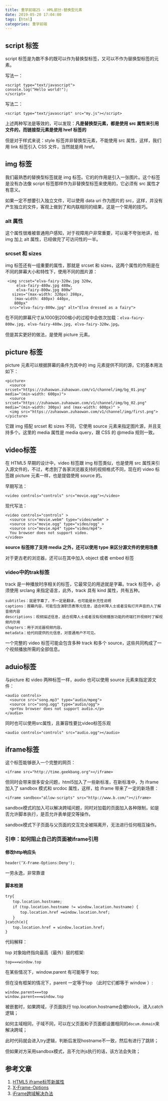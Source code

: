 ```yaml
---
title: 重学前端25 - HML部分-替换型元素
date: 2019-05-20 17:04:00
tags: [html]
categories: 重学前端
---
```


## script 标签
script 标签是为数不多的既可以作为替换型标签，又可以不作为替换型标签的元素。
    
写法一：

	<script type="text/javascript">
	console.log("Hello world!");	
	</script>

写法二：
	
	<script type="text/javascript" src="my.js"></script>

上述两种写法是等效的，可以发现：**凡是替换型元素，都是使用 src 属性来引用文件的，而链接型元素是使用 href 标签的**  

但是对于样式来说：style 标签并非替换型元素，不能使用 src 属性，这样，我们用 link 标签引入 CSS 文件，当然就是用 href。
<!-- more -->

## img 标签
我们最熟悉的替换型标签就是 img 标签。它的的作用是引入一张图片。这个标签是没有办法像 script 标签那样作为非替换型标签来使用的，它必须有 src 属性才有意义。   

如果一定不想要引入独立文件，可以使用 data uri 作为图片的 src，这样，并没有产生独立的文件，客观上做到了和内联相同的结果，这是一个常用的技巧。


### alt 属性

这个属性很难被普通用户感知，对于视障用户非常重要，可以毫不夸张地讲，给 img 加上 alt 属性，已经做完了可访问性的一半。

### srcset 和 sizes
img 标签还有一组重要的属性，那就是 srcset 和 sizes，这两个属性的作用是在不同的屏幕大小和特性下，使用不同的图片源：

	
	 <img srcset="elva-fairy-320w.jpg 320w,
	     elva-fairy-480w.jpg 480w,
	     elva-fairy-800w.jpg 800w"
	   sizes="(max-width: 320px) 280px,
	    (max-width: 480px) 440px,
	    800px"
	  src="elva-fairy-800w.jpg" alt="Elva dressed as a fairy">
在不同的屏幕尺寸从1000到200缩小的过程中会依次加载：`elva-fairy-800w.jpg, elva-fairy-480w.jpg, elva-fairy-320w.jpg`。  

但是其实更好的做法，是使用 picture 元素。

## picture 标签
picture 元素可以根据屏幕的条件为其中的 img 元素提供不同的源，它的基本用法如下：

	<picture>
	  <source srcset="https://zuhaowan.zuhaowan.com/v1/channel/img/bg_01.png" media="(min-width: 600px)">
	  <source srcset="https://zuhaowan.zuhaowan.com/v1/channel/img/bg_02.png" media="(min-width: 300px) and (max-width: 600px)" >
	  <img src="https://zuhaowan.zuhaowan.com/v1/channel/img/first.png">
	</picture>
它跟 img 搭配 srcset 和 sizes 不同，它使用 source 元素来指定图片源，并且支持多个。这里的 media 属性是 media query，跟 CSS 的 @media 规则一致。

## video标签
在 HTML5 早期的设计中，video 标签跟 img 标签类似，也是使用 src 属性来引入源文件的，不过，考虑到了各家浏览器支持的视频格式不同，现在的 video 标签跟 picture 元素一样，也是提倡使用 source 的。

早期写法：

    <video controls="controls" src="movie.ogg"></video>

现代写法：

	<video controls="controls" >
	  <source src="movie.webm" type="video/webm" >
	  <source src="movie.ogg" type="video/ogg" >
	  <source src="movie.mp4" type="video/mp4">
	  You browser does not support video.
	</video>
**source 标签除了支持 media 之外，还可以使用 type 来区分源文件的使用场景**

对于更古老的浏览器，还可以在其中加入 object 或者 embed 标签

### video中的trak标签
track 是一种播放时序相关的标签，它最常见的用途就是字幕。track 标签中，必须使用 srclang 来指定语言，此外，track 具有 kind 属性，共有五种。
	
	subtitles：就是字幕了，不一定是翻译，也可能是补充性说明
	captions：报幕内容，可能包含演职员表等元信息，适合听障人士或者没有打开声音的人了解音频内容
	descriptions：视频描述信息，适合视障人士或者没有视频播放功能的终端打开视频时了解视频内尔用
	chapters：用于浏览器视频内容。
	metadata：给代码提供的元信息，对普通用户不可见。

一个完整的 video 标签可能会包含多种 track 和多个 source，这些共同构成了一个视频播放所需的全部信息。
## aduio标签
与picture 和 video 两种标签一样，audio 也可以使用 source 元素来指定源文件：

	<audio controls>
	  <source src="song.mp3" type="audio/mpeg">
	  <source src="song.ogg" type="audio/ogg">
	  <p>You browser does not support audio.</p>	
	</audio>
同时也可以使用src属性，且兼容性要比video标签乐观

	<audio controls="controls" src="audio.ogg"></audio>
## iframe标签
这个标签能够嵌入一个完整的网页：

	<iframe src="http://time.geekbang.org"></iframe>

但同时会带来很多安全问题，html5加入了一些新标准，在新标准中，为 iframe 加入了 sandbox 模式和 srcdoc 属性，这样，给 iframe 带来了一定的新场景：

	<iframe sandbox="allow-scripts" src="http://www.b.com/"></iframe>
sandbox模式的加入可以解决跨域问题，同时对加载的页面加入各种限制，如是否允许脚本执行，是否允许表单提交等操作。

sandbox模式下子页面与父页面的交互完全被隔离开，无法进行任何相互操作。

### 引申：如何阻止自己的页面被iframe引用

#### 修改http响应头

	header(‘X-Frame-Options:Deny');
一劳永逸，非常靠谱

#### 脚本检测


	try{
	　　top.location.hostname;
	　　if (top.location.hostname != window.location.hostname) {
	　　　　top.location.href =window.location.href;
	　　}
	}catch(e){
	　　top.location.href = window.location.href;
	}
代码解释：  

top 对象始终指向最高（最外）层的框架:

	top===window.top

在某些情况下，window.parent 有可能等于 top;  
 
但在没有框架的情况下，parent 一定等于top （此时它们都等于 window ）:
	
	window.parent===top
    window.parent===window.top

被嵌套时，如果跨域，子页面执行 top.location.hostname会被block，进入catch逻辑；

如何主域相同，子域不同，可以在父页面和子页面都设置相同的`docum.domain`来解决跨域；

此时代码就会进入try逻辑，判断后发现hostname不一致，然后有进行了跳转；

但如果对方采用sandbox模式，且不允许js执行的话，该方法会失效；
## 参考文章
1. [HTML5 iframe标签新属性](http://www.w3school.com.cn/tags/tag_iframe.asp)
2. [X-Frame-Options](https://developer.mozilla.org/zh-CN/docs/Web/HTTP/X-Frame-Options)
3. [iFrame跨域解决办法](https://www.cnblogs.com/boystar/p/6909214.html)
